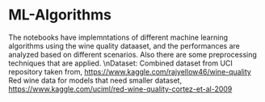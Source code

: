 # ML-Algorithms
The notebooks have implemntations of different machine learning algorithms using the wine quality dataaset, and the performances are analyzed based on different scenarios.
Also there are some preprocessing techniques that are applied.
\nDataset:
Combined dataset from UCI repository taken from, https://www.kaggle.com/rajyellow46/wine-quality
Red wine data for models that need smaller dataset, https://www.kaggle.com/uciml/red-wine-quality-cortez-et-al-2009
